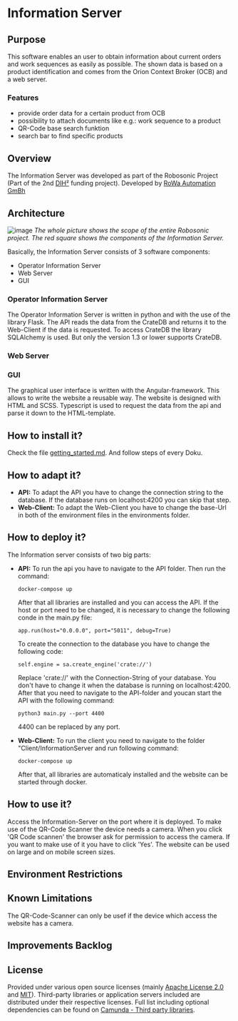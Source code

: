 # Information Server

## Purpose
This software enables an user to obtain information about current orders and work sequences as easily as possible. The shown data is based on a product identification and comes from the Orion Context Broker (OCB) and a web server.

### Features
  - provide order data for a certain product from OCB
  - possibility to attach documents like e.g.: work sequence to a product
  - QR-Code base search funktion
  - search bar to find specific products

## Overview
The Information Server was developed as part of the Robosonic Project (Part of the 2nd [DIH²](http://www.dih-squared.eu/) funding project). Developed by [RoWa Automation GmBh](https://www.rowa-automation.at/)

## Architecture

![image](https://user-images.githubusercontent.com/102011176/175545443-489eeeb5-7f34-4d03-aa02-6bf11b5d22fd.png)
*The whole picture shows the scope of the entire Robosonic project. The red square shows the components of the Information Server.*

Basically, the Information Server consists of 3 software components:
  - Operator Information Server
  - Web Server
  - GUI

### Operator Information Server
  The Operator Information Server is written in python and with the use of the library Flask.
  The API reads the data from the CrateDB and returns it to the Web-Client if the data is requested. To access CrateDB the library SQLAlchemy is used. But only the version 1.3 or lower supports CrateDB.


### Web Server

### GUI
  The graphical user interface is written with the Angular-framework. This allows to write the website a reusable way. The website is designed with HTML and SCSS. Typescript is used to request the data from the api and parse it down to the HTML-template.
  

## How to install it?

Check the file [getting_started.md](/docs/getting_started.md). And follow steps of every Doku.

## How to adapt it?
  - **API:** To adapt the API you have to change the connection string to the database.
     If the database runs on localhost:4200 you can skip that step.
  - **Web-Client:** To adapt the Web-Client you have to change the base-Url in both of the environment files in the environments folder.

## How to deploy it?
The Information server consists of two big parts:
  - **API:** To run the api you have to navigate to the API folder. Then run the command:

        docker-compose up

    After that all libraries are installed and you can access the API.
    If the host or port need to be changed, it is necessary to change the following conde in the main.py file:
    
        app.run(host="0.0.0.0", port="5011", debug=True)
    To create the connection to the database you have to change the following code:
        
        self.engine = sa.create_engine('crate://')

    Replace 'crate://' with the Connection-String of your database.
    You don't have to change it when the database is running on localhost:4200.
    After that you need to navigate to the API-folder and youcan start the API with the following command:
    
        python3 main.py --port 4400
    
    4400 can be replaced by any port.
  - **Web-Client:** To run the client you need to navigate to the folder "Client/InformationServer and run following command:
  
        docker-compose up

    After that, all libraries are automaticaly installed and the website can be started through docker.


## How to use it?
  Access the Information-Server on the port where it is deployed.
  To make use of the QR-Code Scanner the device needs a camera. When you click 'QR Code scannen' the browser ask for permission to access the camera. If you want to make use of it you have to click 'Yes'.
  The website can be used on large and  on mobile screen sizes.


## Environment Restrictions
  

## Known Limitations
  The QR-Code-Scanner can only be usef if the device which access the website has a camera.


## Improvements Backlog

## License
Provided under various open source licenses (mainly [Apache License 2.0](http://www.apache.org/licenses/LICENSE-2.0.html) and [MIT](http://opensource.org/licenses/MIT)). Third-party libraries or application servers included are distributed under their respective licenses. Full list including optional dependencies can be found on [Camunda - Third party libraries](https://docs.camunda.org/manual/7.15/introduction/third-party-libraries/).
